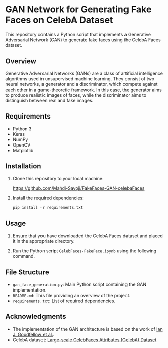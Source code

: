 # GAN Network for Generating Fake Faces on CelebA Dataset

This repository contains a Python script that implements a Generative Adversarial Network (GAN) to generate fake faces using the CelebA Faces dataset.

## Overview
Generative Adversarial Networks (GANs) are a class of artificial intelligence algorithms used in unsupervised machine learning. They consist of two neural networks, a generator and a discriminator, which compete against each other in a game-theoretic framework. In this case, the generator aims to produce realistic images of faces, while the discriminator aims to distinguish between real and fake images.

## Requirements
- Python 3
- Keras
- NumPy
- OpenCV
- Matplotlib

## Installation
1. Clone this repository to your local machine:

   https://github.com/Mahdi-Savoji/FakeFaces-GAN-celebaFaces

2. Install the required dependencies:

   ```python
   pip install -r requirements.txt
   ```
   
## Usage

1. Ensure that you have downloaded the CelebA Faces dataset and placed it in the appropriate directory.

2. Run the Python script `CelebFaces-FakeFace.ipynb` using the following command.


## File Structure
- `gan_face_generation.py`: Main Python script containing the GAN implementation.
- `README.md`: This file providing an overview of the project.
- `requirements.txt`: List of required dependencies.

## Acknowledgments
- The implementation of the GAN architecture is based on the work of [Ian J. Goodfellow et al.](https://arxiv.org/abs/1406.2661).
- CelebA dataset: [Large-scale CelebFaces Attributes (CelebA) Dataset](http://mmlab.ie.cuhk.edu.hk/projects/CelebA.html)

